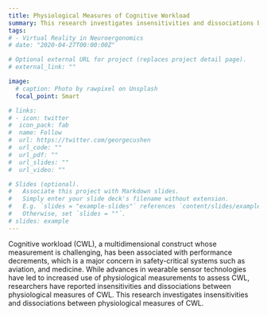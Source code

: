 ```yaml
---
title: Physiological Measures of Cognitive Workload
summary: This research investigates insensitivities and dissociations between physiological measures of cognitive workload
tags:
# - Virtual Reality in Neuroergonomics
# date: "2020-04-27T00:00:00Z"

# Optional external URL for project (replaces project detail page).
# external_link: ""

image:
  # caption: Photo by rawpixel on Unsplash
  focal_point: Smart

# links:
# - icon: twitter
#  icon_pack: fab
#  name: Follow
#  url: https://twitter.com/georgecushen
#  url_code: ""
#  url_pdf: ""
#  url_slides: ""
#  url_video: ""

# Slides (optional).
#   Associate this project with Markdown slides.
#   Simply enter your slide deck's filename without extension.
#   E.g. `slides = "example-slides"` references `content/slides/example-slides.md`.
#   Otherwise, set `slides = ""`.
# slides: example
---
```

Cognitive workload (CWL), a multidimensional construct whose measurement is challenging, has been associated with performance decrements, which is a major concern in safety-critical systems such as aviation, and medicine. While advances in wearable sensor technologies have led to increased use of physiological measurements to assess CWL, researchers have reported insensitivities and dissociations between physiological measures of CWL. This research investigates insensitivities and dissociations between physiological measures of CWL.
